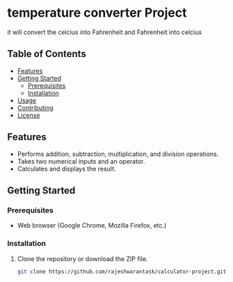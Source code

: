 # temperature converter Project
it will convert the celcius into Fahrenheit and Fahrenheit into celcius 
## Table of Contents

- [Features](#features)
- [Getting Started](#getting-started)
  - [Prerequisites](#prerequisites)
  - [Installation](#installation)
- [Usage](#usage)
- [Contributing](#contributing)
- [License](#license)

## Features

- Performs addition, subtraction, multiplication, and division operations.
- Takes two numerical inputs and an operator.
- Calculates and displays the result.

## Getting Started

### Prerequisites

- Web browser (Google Chrome, Mozilla Firefox, etc.)

### Installation

1. Clone the repository or download the ZIP file.

   ```sh
   git clone https://github.com/rajeshwarantask/calculator-project.git
   
